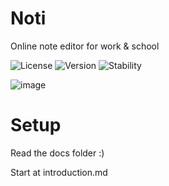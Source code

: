 # Noti

Online note editor for work & school

![License](https://img.shields.io/badge/License-GPL_2-blue)
![Version](https://img.shields.io/badge/Version-0.1.0-yellow)
![Stability](https://img.shields.io/badge/Stability-STABLE-green)

![image](https://github.com/jfmow/noti/assets/103403655/00a1f3ac-6e7b-4c18-ac92-8e3d06145806)

# Setup

Read the docs folder :)

Start at introduction.md  
